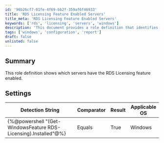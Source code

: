 ```yaml
---
id: '96b26cf7-01fe-4f69-bb2f-359af6f46933'
title: 'RDS Licensing Feature Enabled Servers'
title_meta: 'RDS Licensing Feature Enabled Servers'
keywords: ['rds', 'licensing', 'servers', 'windows']
description: 'This document provides a role definition that identifies which servers have the RDS Licensing feature enabled, including the relevant detection string and settings for Windows operating systems.'
tags: ['windows', 'configuration', 'report']
draft: false
unlisted: false
---
```

## Summary

This role definition shows which servers have the RDS Licensing feature enabled.

## Settings

| Detection String                                  | Comparator | Result | Applicable OS |
|--------------------------------------------------|------------|--------|----------------|
| {%@powershell "(Get-WindowsFeature RDS-Licensing).Installed"@%} | Equals     | True   | Windows        |








